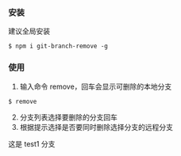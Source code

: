 ### 安装

建议全局安装

```
$ npm i git-branch-remove -g
```

### 使用

1. 输入命令 remove，回车会显示可删除的本地分支

```
$ remove
```

2. 分支列表选择要删除的分支回车
3. 根据提示选择是否要同时删除选择分支的远程分支

这是 test1 分支
